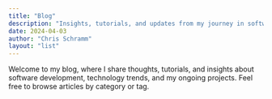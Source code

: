 ```yaml
---
title: "Blog"
description: "Insights, tutorials, and updates from my journey in software development"
date: 2024-04-03
author: "Chris Schramm"
layout: "list"
---
```


Welcome to my blog, where I share thoughts, tutorials, and insights about software development, technology trends, and my ongoing projects. Feel free to browse articles by category or tag. 